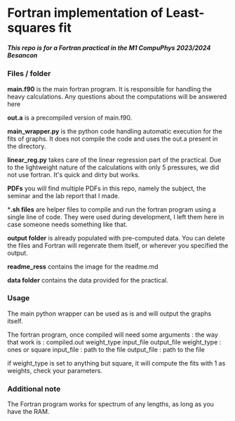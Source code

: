 # Fortran implementation of Least-squares fit

##### This repo is for a Fortran practical in the M1 CompuPhys 2023/2024 Besancon






### Files / folder

**main.f90** is the main fortran program. It is responsible for handling the heavy calculations. Any questions about the computations will be answered here

**out.a** is a precompiled version of main.f90. 

**main_wrapper.py** is the python code handling automatic execution for the fits of graphs. It does not compile the code and uses the out.a present in the directory. 

**linear_reg.py** takes care of the linear regression part of the practical. Due to the lightweight nature of the calculations with only 5 pressures, we did not use fortran. It's quick and dirty but works.

**PDFs** you will find multiple PDFs in this repo, namely the subject, the seminar and the lab report that I made.

***.sh files** are helper files to compile and run the fortran program using a single line of code. They were used during development, I left them here in case someone needs something like that.

**output folder** is already populated with pre-computed data. You can delete the files and Fortran will regenrate them itself, or wherever you specified the output.

**readme_ress** contains the image for the readme.md

**data folder** contains the data provided for the practical.


### Usage

The main python wrapper can be used as is and will output the graphs itself. 

The fortran program, once compiled will need some arguments :
  the way that work is :
  compiled.out weight_type input_file output_file
  weight_type : ones or square
  input_file : path to the file
  output_file : path to the file

if weight_type is set to anything but square, it will compute the fits with 1 as weights, check your parameters.


### Additional note

The Fortran program works for spectrum of any lengths, as long as you have the RAM.
